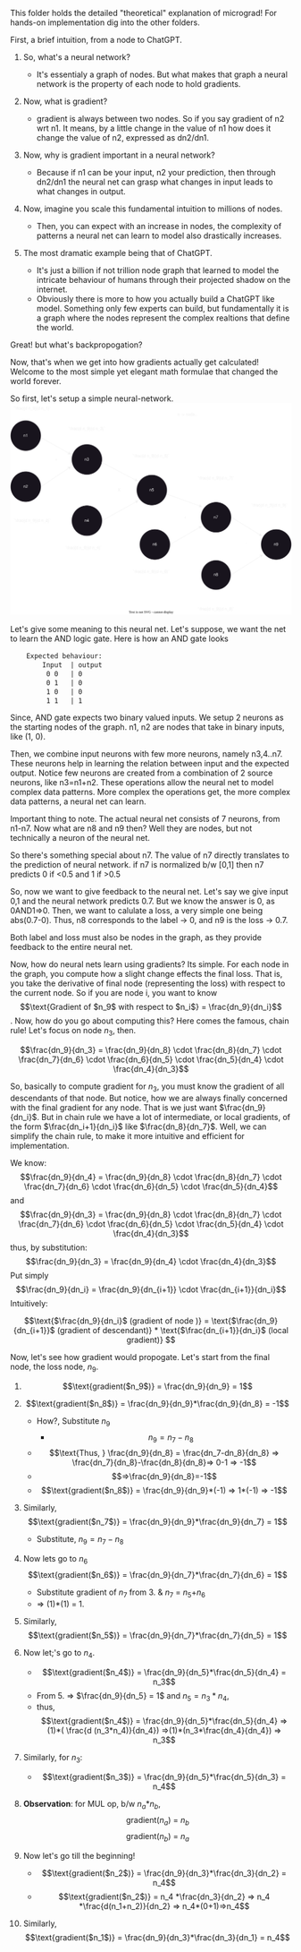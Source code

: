 This folder holds the detailed "theoretical" explanation of micrograd!
For hands-on implementation dig into the other folders.

First, a brief intuition, from a node to ChatGPT.
1. So, what's a neural network?
    * It's essentialy a graph of nodes. But what makes that graph a neural network is the property of each node to hold gradients.

2. Now, what is gradient?
    * gradient is always between two nodes. So if you say gradient of n2 wrt n1. It means, by a little change in the value of n1 how does it change the value of n2, expressed as dn2/dn1.
3. Now, why is gradient important in a neural network?
    * Because if n1 can be your input, n2 your prediction, then through dn2/dn1 the neural net can grasp what changes in input leads to what changes in output.
4. Now, imagine you scale this fundamental intuition to millions of nodes. 
    * Then, you can expect with an increase in nodes, the complexity of patterns a neural net can learn to model also drastically increases. 
5. The most dramatic example being that of ChatGPT.
    * It's just a billion if not trillion node graph that learned to model the intricate behaviour of humans through their projected shadow on the internet.
    * Obviously there is more to how you actually build a ChatGPT like model. Something only few experts can build, but fundamentally it is a graph where the nodes represent the complex realtions that define the world.

Great! but what's backpropogation?

Now, that's when we get into how gradients actually get calculated! Welcome to the most simple yet elegant math formulae that changed the world forever.

So first, let's setup a simple neural-network.
![A simple Neural Net](backpropp2.svg)

Let's give some meaning to this neural net.
Let's suppose, we want the net to learn the AND logic gate.
Here is how an AND gate looks
```
    Expected behaviour:
        Input  | output
         0 0   | 0
         0 1   | 0
         1 0   | 0
         1 1   | 1
```
Since, AND gate expects two binary valued inputs.
We setup 2 neurons as the starting nodes of the graph.
n1, n2 are nodes that take in binary inputs, like (1, 0).

Then, we combine input neurons with few more neurons, namely n3,4..n7.
These neurons help in learning the relation between input and the expected output.
Notice few neurons are created from a combination of 2 source neurons, like n3=n1+n2.
These operations allow the neural net to model complex data patterns. More complex the operations get, the more complex data patterns, a neural net can learn.

Important thing to note. The actual neural net consists of 7 neurons, from n1-n7.
Now what are n8 and n9 then?
Well they are nodes, but not technically a neuron of the neural net.

So there's something special about n7. The value of n7 directly translates to the prediction of neural network. if n7 is normalized b/w [0,1] then n7 predicts 0 if <0.5 and 1 if >0.5 

So, now we want to give feedback to the neural net. Let's say we give input 0,1 and the neural network predicts 0.7. But we know the answer is 0, as 0AND1=>0.
Then, we want to calulate a loss, a very simple one being abs(0.7-0).
Thus, n8 corresponds to the label -> 0, and n9 is the loss -> 0.7.

Both label and loss must also be nodes in the graph, as they provide feedback to the entire neural net.

Now, how do neural nets learn using gradients?
Its simple.
For each node in the graph, you compute how a slight change effects the final loss.
That is, you take the derivative of final node (representing the loss) with respect to the current node.
So if you are node i, you want to know $$\text{Gradient of $n_9$ with respect to $n_i$} = \frac{dn_9}{dn_i}$$.
Now, how do you go about computing this?
Here comes the famous, chain rule!
Let's focus on node $n_3$, then.

$$\frac{dn_9}{dn_3} = \frac{dn_9}{dn_8} \cdot \frac{dn_8}{dn_7} \cdot \frac{dn_7}{dn_6} \cdot \frac{dn_6}{dn_5} \cdot \frac{dn_5}{dn_4} \cdot \frac{dn_4}{dn_3}$$

So, basically to compute gradient for $n_3$, you must know the gradient of all descendants of that node. But notice, how we are always finally concerned with the final gradient for any node. That is we just want $\frac{dn_9}{dn_i}$. But in chain rule we have a lot of intermediate, or local gradients, of the form $\frac{dn_i+1}{dn_i}$ like $\frac{dn_8}{dn_7}$.
Well, we can simplify the chain rule, to make it more intuitive and efficient for implementation.

We know:
$$\frac{dn_9}{dn_4} = \frac{dn_9}{dn_8} \cdot \frac{dn_8}{dn_7} \cdot \frac{dn_7}{dn_6} \cdot \frac{dn_6}{dn_5} \cdot \frac{dn_5}{dn_4}$$
and 
$$\frac{dn_9}{dn_3} = \frac{dn_9}{dn_8} \cdot \frac{dn_8}{dn_7} \cdot \frac{dn_7}{dn_6} \cdot \frac{dn_6}{dn_5} \cdot \frac{dn_5}{dn_4} \cdot \frac{dn_4}{dn_3}$$
thus, by substitution:
$$\frac{dn_9}{dn_3} = \frac{dn_9}{dn_4} \cdot \frac{dn_4}{dn_3}$$
Put simply
$$\frac{dn_9}{dn_i} = \frac{dn_9}{dn_{i+1}} \cdot \frac{dn_{i+1}}{dn_i}$$
Intuitively:

$$\text{$\frac{dn_9}{dn_i}$ (gradient of node )} = \text{$\frac{dn_9}{dn_{i+1}}$ (gradient of descendant)} * \text{$\frac{dn_{i+1}}{dn_i}$ (local gradient)} $$

Now, let's see how gradient would propogate.
Let's start from the final node, the loss node, $n_9$.
1. $$\text{gradient($n_9$)} = \frac{dn_9}{dn_9} = 1$$
2. $$\text{gradient($n_8$)} = \frac{dn_9}{dn_9}*\frac{dn_9}{dn_8} = -1$$
    * How?, Substitute $n_9$
        * $$n_9 = n_7-n_8$$
    * $$\text{Thus, } \frac{dn_9}{dn_8} = \frac{dn_7-dn_8}{dn_8} => \frac{dn_7}{dn_8}-\frac{dn_8}{dn_8}=> 0-1 => -1$$
    * $$=>\frac{dn_9}{dn_8}=-1$$
    * $$\text{gradient($n_8$)} = \frac{dn_9}{dn_9}*(-1) => 1*(-1) => -1$$
3. Similarly, $$\text{gradient($n_7$)} = \frac{dn_9}{dn_9}*\frac{dn_9}{dn_7} = 1$$
    * Substitute, $n_9 = n_7-n_8$
4. Now lets go to $n_6$ $$\text{gradient($n_6$)} = \frac{dn_9}{dn_7}*\frac{dn_7}{dn_6} = 1$$
    * Substitute gradient of $n_7$ from 3. & $n_7$ = $n_5$+$n_6$
    * => (1)*(1) = 1.
5. Similarly, $$\text{gradient($n_5$)} = \frac{dn_9}{dn_7}*\frac{dn_7}{dn_5} = 1$$
6. Now let;'s go to $n_4$.
    *  $$\text{gradient($n_4$)} = \frac{dn_9}{dn_5}*\frac{dn_5}{dn_4} = n_3$$
    * From 5. => $\frac{dn_9}{dn_5} = 1$ and $n_5 = n_3*n_4$,
    * thus, $$\text{gradient($n_4$)} = \frac{dn_9}{dn_5}*\frac{dn_5}{dn_4} => (1)*( \frac{d (n_3*n_4)}{dn_4}) =>(1)*(n_3*\frac{dn_4}{dn_4}) => n_3$$
    
7. Similarly, for $n_3$:
    * $$\text{gradient($n_3$)} = \frac{dn_9}{dn_5}*\frac{dn_5}{dn_3} = n_4$$
8. **Observation**: for MUL op, b/w $n_a$*$n_b$, $$\text{gradient($n_a$) = $n_b$ }$$ $$\text{gradient($n_b$) = $n_a$}$$
9. Now let's go till the beginning!
    * $$\text{gradient($n_2$)} = \frac{dn_9}{dn_3}*\frac{dn_3}{dn_2} = n_4$$
    * $$\text{gradient($n_2$)} = n_4 *\frac{dn_3}{dn_2} => n_4 *\frac{d(n_1+n_2)}{dn_2} => n_4*(0+1)=>n_4$$
10. Similarly, $$\text{gradient($n_1$)} = \frac{dn_9}{dn_3}*\frac{dn_3}{dn_1} = n_4$$


